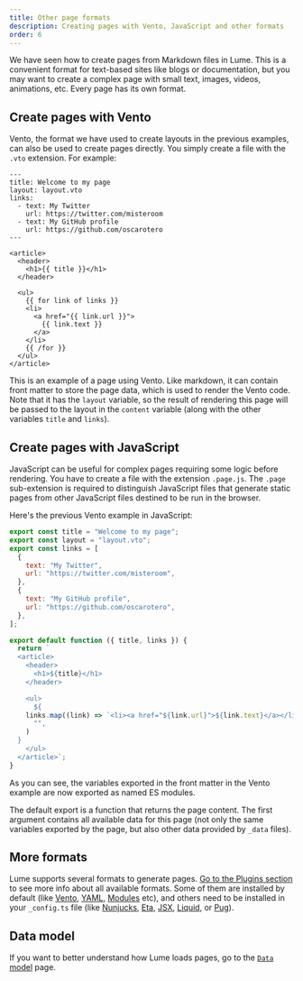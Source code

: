```yaml
---
title: Other page formats
description: Creating pages with Vento, JavaScript and other formats
order: 6
---
```


We have seen how to create pages from Markdown files in Lume. This is a
convenient format for text-based sites like blogs or documentation, but you may
want to create a complex page with small text, images, videos, animations, etc.
Every page has its own format.

## Create pages with Vento

Vento, the format we have used to create layouts in the previous examples, can
also be used to create pages directly. You simply create a file with the `.vto`
extension. For example:

<lume-code>

```vento {title="vento-page.vto"}
---
title: Welcome to my page
layout: layout.vto
links:
  - text: My Twitter
    url: https://twitter.com/misteroom
  - text: My GitHub profile
    url: https://github.com/oscarotero
---

<article>
  <header>
    <h1>{{ title }}</h1>
  </header>

  <ul>
    {{ for link of links }}
    <li>
      <a href="{{ link.url }}">
        {{ link.text }}
      </a>
    </li>
    {{ /for }}
  </ul>
</article>
```

</lume-code>

This is an example of a page using Vento. Like markdown, it can contain front
matter to store the page data, which is used to render the Vento code. Note that
it has the `layout` variable, so the result of rendering this page will be
passed to the layout in the `content` variable (along with the other variables
`title` and `links`).

## Create pages with JavaScript

JavaScript can be useful for complex pages requiring some logic before
rendering. You have to create a file with the extension `.page.js`. The `.page`
sub-extension is required to distinguish JavaScript files that generate static
pages from other JavaScript files destined to be run in the browser.

Here's the previous Vento example in JavaScript:

<lume-code>

```js { title="complex-page.page.js" }
export const title = "Welcome to my page";
export const layout = "layout.vto";
export const links = [
  {
    text: "My Twitter",
    url: "https://twitter.com/misteroom",
  },
  {
    text: "My GitHub profile",
    url: "https://github.com/oscarotero",
  },
];

export default function ({ title, links }) {
  return `
  <article>
    <header>
      <h1>${title}</h1>
    </header>

    <ul>
      ${
    links.map((link) => `<li><a href="${link.url}">${link.text}</a></li>`).join(
      "",
    )
  }
    </ul>
  </article>`;
}
```

</lume-code>

As you can see, the variables exported in the front matter in the Vento example
are now exported as named ES modules.

The default export is a function that returns the page content. The first
argument contains all available data for this page (not only the same variables
exported by the page, but also other data provided by `_data` files).

## More formats

Lume supports several formats to generate pages.
[Go to the Plugins section](/plugins/?status=all&template_engine=on) to see more
info about all available formats. Some of them are installed by default (like
[Vento](/plugins/vento.md), [YAML](/plugins/yaml.md),
[Modules](/plugins/modules.md) etc), and others need to be installed in your
`_config.ts` file (like [Nunjucks](/plugins/nunjucks.md),
[Eta](/plugins/eta.md), [JSX](/plugins/jsx.md), [Liquid](/plugins/liquid.md), or
[Pug](/plugins/pug.md)).

## Data model

If you want to better understand how Lume loads pages, go to the
[`Data` model](../advanced/the-data-model.md) page.
